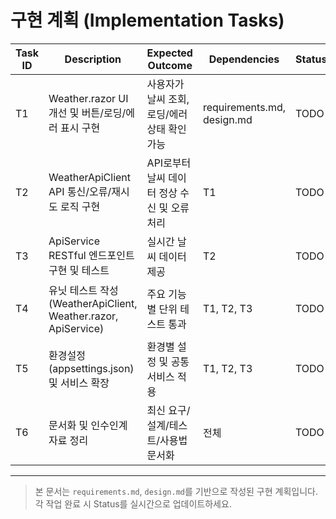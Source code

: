 # 구현 계획 (Implementation Tasks)

| Task ID | Description | Expected Outcome | Dependencies | Status |
|--------|-------------|------------------|--------------|--------|
| T1 | Weather.razor UI 개선 및 버튼/로딩/에러 표시 구현 | 사용자가 날씨 조회, 로딩/에러 상태 확인 가능 | requirements.md, design.md | TODO |
| T2 | WeatherApiClient API 통신/오류/재시도 로직 구현 | API로부터 날씨 데이터 정상 수신 및 오류 처리 | T1 | TODO |
| T3 | ApiService RESTful 엔드포인트 구현 및 테스트 | 실시간 날씨 데이터 제공 | T2 | TODO |
| T4 | 유닛 테스트 작성 (WeatherApiClient, Weather.razor, ApiService) | 주요 기능별 단위 테스트 통과 | T1, T2, T3 | TODO |
| T5 | 환경설정(appsettings.json) 및 서비스 확장 | 환경별 설정 및 공통 서비스 적용 | T1, T2, T3 | TODO |
| T6 | 문서화 및 인수인계 자료 정리 | 최신 요구/설계/테스트/사용법 문서화 | 전체 | TODO |

---

> 본 문서는 `requirements.md`, `design.md`를 기반으로 작성된 구현 계획입니다. 각 작업 완료 시 Status를 실시간으로 업데이트하세요.

